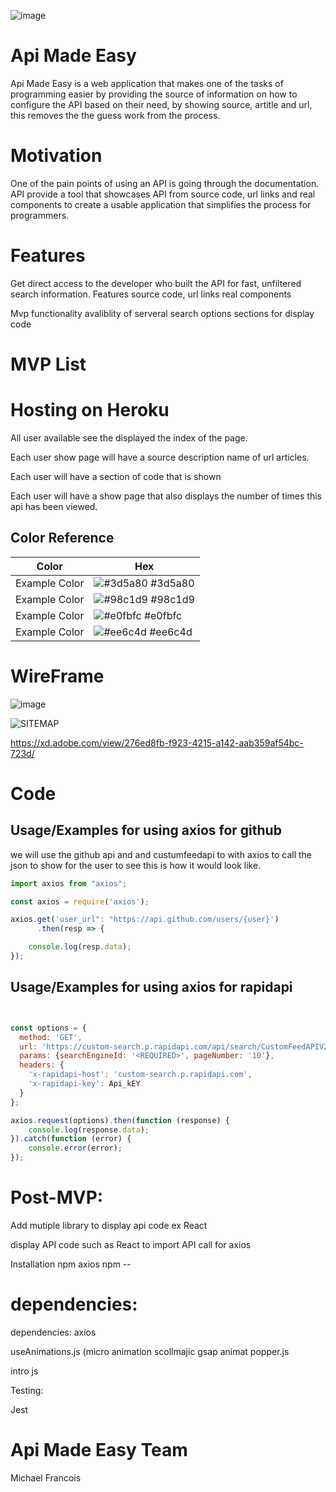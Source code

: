 
![image](https://user-images.githubusercontent.com/41052077/144333074-3372381e-6cb9-4ee7-970f-d918d9188c9e.png)

# Api Made Easy 

Api Made Easy is a web application that makes one of the tasks of programming easier by providing the source of information on how to configure the API based on their need, by showing source, artitle and url, this removes the the guess work from the process.


# Motivation 

One of the pain points of using an API is going through the documentation. API provide a tool that showcases API from source code, url links and real components to create a usable application that simplifies the process for programmers.


# Features
Get direct access to the developer who built the API for fast, unfiltered search information. 
Features source code, url links real components

Mvp functionality avaliblity of serveral search options sections for display code

# MVP List

# Hosting on Heroku 

All user available see the displayed the index of the page.

Each user show page will have a 
     source
     description
     name of url
     articles.

Each user will have a section of code that is shown

Each  user will have a show page that also displays the number of times this api has been viewed.




## Color Reference

| Color             | Hex                                                                |
| ----------------- | ------------------------------------------------------------------ |
| Example Color | ![#3d5a80](https://via.placeholder.com/10/0a192f?text=+) #3d5a80 |
| Example Color | ![#98c1d9](https://via.placeholder.com/10/f8f8f8?text=+) #98c1d9 |
| Example Color | ![#e0fbfc](https://via.placeholder.com/10/00b48a?text=+) #e0fbfc |
| Example Color | ![#ee6c4d](https://via.placeholder.com/10/00b48a?text=+) #ee6c4d |


# WireFrame 

![image](https://user-images.githubusercontent.com/41052077/144333156-5a1bcb12-1b8d-4d99-bc0a-12600f4c54b6.png)


![SITEMAP](https://user-images.githubusercontent.com/41052077/144333196-a2551338-205d-4faf-8663-11515222d4c6.JPG)

https://xd.adobe.com/view/276ed8fb-f923-4215-a142-aab359af54bc-723d/

# Code

## Usage/Examples for using axios for github

we will use the github api and and  custumfeedapi to with axios to call the json to show for the user to see
this is how it would look like. 


```javascript
import axios from "axios";

const axios = require('axios');

axios.get('user_url": "https://api.github.com/users/{user}')
      .then(resp => {

    console.log(resp.data);
});
```
## Usage/Examples for using axios for rapidapi
```javascript


const options = {
  method: 'GET',
  url: 'https://custom-search.p.rapidapi.com/api/search/CustomFeedAPIV2',
  params: {searchEngineId: '<REQUIRED>', pageNumber: '10'},
  headers: {
    'x-rapidapi-host': 'custom-search.p.rapidapi.com',
    'x-rapidapi-key': Api_kEY
  }
};

axios.request(options).then(function (response) {
	console.log(response.data);
}).catch(function (error) {
	console.error(error);
});
```

# Post-MVP: 

Add mutiple library to display api code ex React

display API code such as React to import API call for axios 


Installation npm axios npm --

# dependencies: 
dependencies:
axios

useAnimations.js (micro animation scollmajic gsap animat popper.js

intro js



Testing:

Jest

# Api Made Easy Team 

Michael Francois

